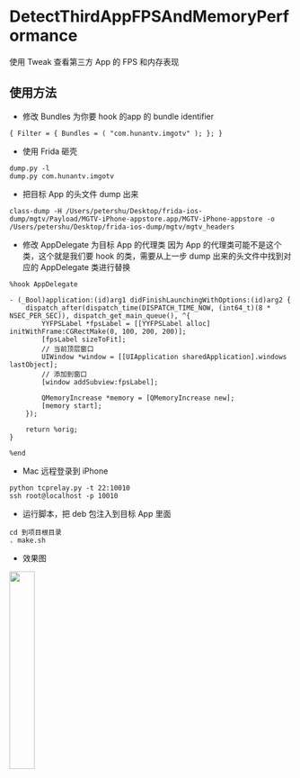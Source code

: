 # DetectThirdAppFPSAndMemoryPerformance
使用 Tweak 查看第三方 App 的 FPS 和内存表现

## 使用方法

- 修改 Bundles 为你要 hook 的app 的 bundle identifier
```
{ Filter = { Bundles = ( "com.hunantv.imgotv" ); }; }
```

- 使用 Frida 砸壳
```
dump.py -l
dump.py com.hunantv.imgotv
```

- 把目标 App 的头文件 dump 出来
```
class-dump -H /Users/petershu/Desktop/frida-ios-dump/mgtv/Payload/MGTV-iPhone-appstore.app/MGTV-iPhone-appstore -o /Users/petershu/Desktop/frida-ios-dump/mgtv/mgtv_headers
```

- 修改 AppDelegate 为目标 App 的代理类
因为 App 的代理类可能不是这个类，这个就是我们要 hook 的类，需要从上一步 dump 出来的头文件中找到对应的 AppDelegate 类进行替换
```
%hook AppDelegate

- (_Bool)application:(id)arg1 didFinishLaunchingWithOptions:(id)arg2 {
    dispatch_after(dispatch_time(DISPATCH_TIME_NOW, (int64_t)(8 * NSEC_PER_SEC)), dispatch_get_main_queue(), ^{
        YYFPSLabel *fpsLabel = [[YYFPSLabel alloc] initWithFrame:CGRectMake(0, 100, 200, 200)];
        [fpsLabel sizeToFit];
        // 当前顶层窗口
        UIWindow *window = [[UIApplication sharedApplication].windows lastObject];
        // 添加到窗口
        [window addSubview:fpsLabel];

        QMemoryIncrease *memory = [QMemoryIncrease new];
        [memory start];
    });

    return %orig;
}

%end
```
- Mac 远程登录到 iPhone
```
python tcprelay.py -t 22:10010
ssh root@localhost -p 10010
```

- 运行脚本，把 deb 包注入到目标 App 里面
```
cd 到项目根目录
. make.sh
```

- 效果图

<img src="http://tedshu.com/images/ThirdApp/11.jpg" width = "30%" />
